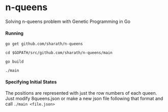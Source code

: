 # n-queens
Solving n-queens problem with Genetic Programming in Go

#### Running
`go get github.com/sharath/n-queens`

`cd $GOPATH/src/github.com/sharath/n-queens/main`

`go build`

`./main`

#### Specifying Initial States
The positions are represented with just the row numbers of each queen.
Just modify 8queens.json or make a new json file following that format and call
`./main <file.json>`